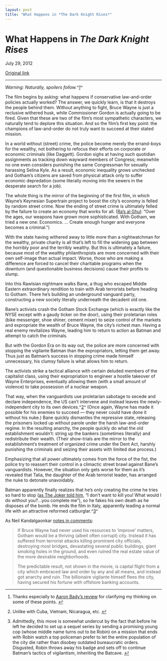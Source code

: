 ```yaml
---
layout: post
title: "What Happens in *The Dark Knight Rises*"
---
```

What Happens in *The Dark Knight Rises*
=======================================

July 29, 2012

[Original link](http://www.aaronsw.com/weblog/tdkr)

* * * * *

*Warning: Naturally, spoilers follow.^[1](#fn:fnc)^*

The film begins by asking: what happens if conservative law-and-order
policies actually worked? The answer, we quickly learn, is that it
destroys the people behind them. Without anything to fight, Bruce Wayne
is just a reclusive withered husk, while Commissioner Gordon is actually
going to be fired. Given that these are two of the film’s most
sympathetic characters, we naturally tend to deplore this situation. And
so the film’s first key point: the champions of law-and-order do not
truly want to succeed at their stated mission.

In a world without (street) crime, the police become merely the
errand-boys for the wealthy, not bothering to refocus their efforts on
corporate or economic criminals (like Daggett). Gordon sighs at having
such quotidian assignments as tracking down wayward members of Congress;
meanwhile no one even considers punishing the same Congressman for
sexually harassing Selina Kyle. As a result, economic inequality grows
unchecked and Gotham’s citizens are saved from physical attack only to
suffer economic depredation (some literally moving into the sewers in
the desperate search for a job).

The whole thing is the mirror of the beginning of the first film, in
which Wayne’s Keynesian Supertrain project to boost the city’s economy
is felled by random street crime. Now the ending of street crime is
ultimately felled by the failure to create an economy that works for
all. ([Ra’s al
Ghul](http://www.imdb.com/title/tt0372784/quotes?qt0469932): “Over the
ages, our weapons have grown more sophisticated. With Gotham, we tried a
new one: Economics. … Create enough hunger and everyone becomes a
criminal.”)

With the state having withered away to little more than a nightwatchman
for the wealthy, private charity is all that’s left to fill the widening
gap between the horribly poor and the terribly wealthy. But this is
ultimately a failure, because most of the wealthy philanthropists are
more concerned with their own self-image than actual impact. Worse,
those who are making a difference are forced to cancel their charitable
programs when the downturn (and questionable business decisions) cause
their profits to slump.

Into this Rawlsian nightmare walks Bane, a thug who escaped Middle
Eastern extraordinary rendition to train with Arab terrorists before
heading to Gotham. There he’s building an underground vanguard party,
constructing a new society literally underneath the decadent old one.

Bane’s activists crash the Gotham Stock Exchange (which is exactly like
the NYSE except with a gaudy ticker on the door), using their
proletarian roles (bike messenger, shoe shiner, cement mixer) to seize
control of the markets and expropriate the wealth of Bruce Wayne, the
city’s richest man. Having a real enemy revitalizes Wayne, leading him
to return to action as Batman and attempt to catch the criminals.

But with the Gordon Era on its way out, the police are more concerned
with stopping the vigilante Batman than the expropriators, letting them
get away. Thus just as Batman’s success in stopping crime made himself
unnecessary, his clumsy failure is what allows him to return.

The activists strike a tactical alliance with certain deluded members of
the capitalist class, using their expropriation to engineer a hostile
takeover of Wayne Enterprises, eventually allowing them (with a small
amount of violence) to take possession of a nuclear weapon.

That way, when the vanguardists use proletarian sabotage to secede and
declare independence, the US can’t intervene and instead leaves the
newly-independent city to its own devices.^[2](#fn:fp)^ (Once again,
Wayne has made it possible for his enemies to succeed — they never could
have done it without his nuke.) Bane quickly dismantles the repressive
state, releasing the prisoners locked up without parole under the harsh
law-and-order regime. In the resulting anarchy, the people quickly do
what the old establishment wouldn’t: string up the bankers (sometimes
literally) and redistribute their wealth. (Their show-trials are the
mirror to the establishment’s treatment of organized crime under the
Dent Act, harshly punishing the criminals and seizing their assets with
limited due process.)

Emphasizing that all power ultimately comes from the force of the fist,
the police try to reassert their control in a climactic street brawl
against Bane’s vanguardists. However, the situation only gets worse for
them as it’s revealed that Talia, the daughter of the Arab terrorist
leader, has arranged the nuke to detonate unavoidably.

Batman apparently finally realizes that he’s only creating the crime he
tries so hard to stop ([as The Joker told
him](http://www.youtube.com/watch?v=YPuToZT0vfY), “I don’t want to kill
you! What would I do without you?…you complete me”), so he fakes his own
death as he disposes of the bomb. He ends the film in Italy, apparently
leading a normal life with an attractive reformed
catburglar.^[3](#fn:fn1)^

As Neil Kandalgaonkar [notes in
comments](http://www.aaronsw.com/weblog/tdkr#c1):

> If Bruce Wayne had never used his resources to ‘improve’ matters,
> Gotham would be a thriving (albeit often corrupt) city. Instead it has
> suffered from terrorist attacks killing prominent city officials,
> destroying most bridges, devastating several public buildings, giant
> smoking holes in the ground, and even ruined the real estate value of
> the more desirable neighborhoods.
>
> The predictable result, not shown in the movie, is capital flight from
> a city which embraced law and order by any and all means, and instead
> got anarchy and ruin. The billionaire vigilante himself flees the
> city, having secured his fortune with offshore banking accounts.

* * * * *

1.  Thanks especially to [Aaron Bady’s
    review](http://thenewinquiry.com/blogs/zunguzungu/do-not-go-gentle-into-that-dark-knight/)
    for clarifying my thinking on some of these points. [↩](#fnref:fnc)

2.  Unlike with Cuba, Vietnam, Nicaragua, etc. [↩](#fnref:fp)

3.  Admittedly, this move is somewhat undercut by the fact that before
    he left he decided to set up a sequel series by sending a promising
    young cop (whose middle name turns out to be Robin) on a mission
    that ends with Robin watch a top policeman prefer to let the entire
    population of the city die rather than disobey outdated bureaucratic
    orders. Disgusted, Robin throws away his badge and sets off to
    continue Batman’s tactics of vigilantism, inheriting the
    Batcave. [↩](#fnref:fn1)


